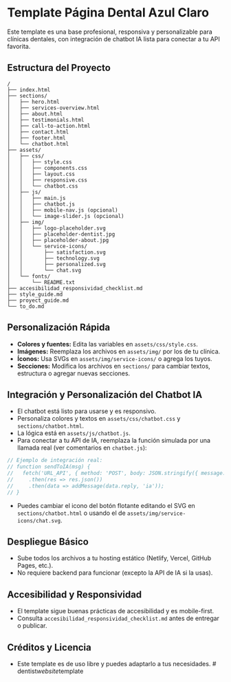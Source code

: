 # Template Página Dental Azul Claro

Este template es una base profesional, responsiva y personalizable para clínicas dentales, con integración de chatbot IA lista para conectar a tu API favorita.

## Estructura del Proyecto

```
/
├── index.html
├── sections/
│   ├── hero.html
│   ├── services-overview.html
│   ├── about.html
│   ├── testimonials.html
│   ├── call-to-action.html
│   ├── contact.html
│   ├── footer.html
│   └── chatbot.html
├── assets/
│   ├── css/
│   │   ├── style.css
│   │   ├── components.css
│   │   ├── layout.css
│   │   ├── responsive.css
│   │   └── chatbot.css
│   ├── js/
│   │   ├── main.js
│   │   ├── chatbot.js
│   │   ├── mobile-nav.js (opcional)
│   │   └── image-slider.js (opcional)
│   ├── img/
│   │   ├── logo-placeholder.svg
│   │   ├── placeholder-dentist.jpg
│   │   ├── placeholder-about.jpg
│   │   └── service-icons/
│   │       ├── satisfaction.svg
│   │       ├── technology.svg
│   │       ├── personalized.svg
│   │       └── chat.svg
│   └── fonts/
│       └── README.txt
├── accesibilidad_responsividad_checklist.md
├── style_guide.md
├── proyect_guide.md
└── to_do.md
```

## Personalización Rápida
- **Colores y fuentes:** Edita las variables en `assets/css/style.css`.
- **Imágenes:** Reemplaza los archivos en `assets/img/` por los de tu clínica.
- **Íconos:** Usa SVGs en `assets/img/service-icons/` o agrega los tuyos.
- **Secciones:** Modifica los archivos en `sections/` para cambiar textos, estructura o agregar nuevas secciones.

## Integración y Personalización del Chatbot IA
- El chatbot está listo para usarse y es responsivo.
- Personaliza colores y textos en `assets/css/chatbot.css` y `sections/chatbot.html`.
- La lógica está en `assets/js/chatbot.js`.
- Para conectar a tu API de IA, reemplaza la función simulada por una llamada real (ver comentarios en `chatbot.js`):

```js
// Ejemplo de integración real:
// function sendToIA(msg) {
//   fetch('URL_API', { method: 'POST', body: JSON.stringify({ message: msg }) })
//     .then(res => res.json())
//     .then(data => addMessage(data.reply, 'ia'));
// }
```

- Puedes cambiar el icono del botón flotante editando el SVG en `sections/chatbot.html` o usando el de `assets/img/service-icons/chat.svg`.

## Despliegue Básico
- Sube todos los archivos a tu hosting estático (Netlify, Vercel, GitHub Pages, etc.).
- No requiere backend para funcionar (excepto la API de IA si la usas).

## Accesibilidad y Responsividad
- El template sigue buenas prácticas de accesibilidad y es mobile-first.
- Consulta `accesibilidad_responsividad_checklist.md` antes de entregar o publicar.

## Créditos y Licencia
- Este template es de uso libre y puedes adaptarlo a tus necesidades. #   d e n t i s t _ w e b s i t e _ t e m p l a t e  
 